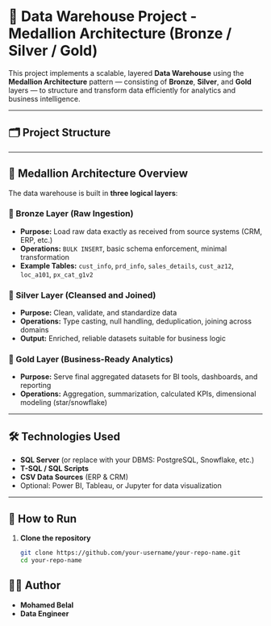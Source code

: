 # 🧱 Data Warehouse Project - Medallion Architecture (Bronze / Silver / Gold)

This project implements a scalable, layered **Data Warehouse** using the **Medallion Architecture** pattern — consisting of **Bronze**, **Silver**, and **Gold** layers — to structure and transform data efficiently for analytics and business intelligence.

---

## 🗂️ Project Structure

---

## 🧱 Medallion Architecture Overview

The data warehouse is built in **three logical layers**:

### 🔹 Bronze Layer (Raw Ingestion)
- **Purpose:** Load raw data exactly as received from source systems (CRM, ERP, etc.)
- **Operations:** `BULK INSERT`, basic schema enforcement, minimal transformation
- **Example Tables:** `cust_info`, `prd_info`, `sales_details`, `cust_az12`, `loc_a101`, `px_cat_g1v2`

### 🔸 Silver Layer (Cleansed and Joined)
- **Purpose:** Clean, validate, and standardize data
- **Operations:** Type casting, null handling, deduplication, joining across domains
- **Output:** Enriched, reliable datasets suitable for business logic

### 🥇 Gold Layer (Business-Ready Analytics)
- **Purpose:** Serve final aggregated datasets for BI tools, dashboards, and reporting
- **Operations:** Aggregation, summarization, calculated KPIs, dimensional modeling (star/snowflake)

---

## 🛠️ Technologies Used

- **SQL Server** (or replace with your DBMS: PostgreSQL, Snowflake, etc.)
- **T-SQL / SQL Scripts**
- **CSV Data Sources** (ERP & CRM)
- Optional: Power BI, Tableau, or Jupyter for data visualization

---

## 🚀 How to Run

1. **Clone the repository**
   ```bash
   git clone https://github.com/your-username/your-repo-name.git
   cd your-repo-name

## 🙋‍♂️ Author

  - **Mohamed Belal**
  - **Data Engineer**
    

